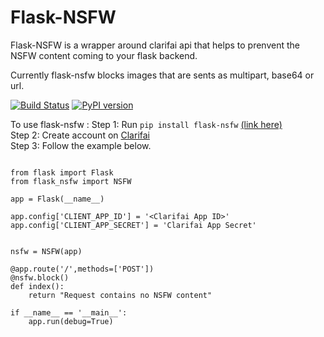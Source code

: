 # Flask-NSFW
Flask-NSFW is a wrapper around clarifai api that helps to prenvent the NSFW content coming to your flask backend.

Currently flask-nsfw blocks images that are sents as multipart, base64 or url.<br/>

[![Build Status](https://travis-ci.org/smitthakkar96/flask-nsfw.svg?branch=master)](https://travis-ci.org/smitthakkar96/flask-nsfw)
[![PyPI version](https://badge.fury.io/py/Flask-NSFW.svg)](https://badge.fury.io/py/Flask-NSFW)

To use flask-nsfw :
Step 1: Run `pip install flask-nsfw` [(link here)](https://pypi.python.org/pypi/Flask-NSFW/1.0) <br/>
Step 2: Create account on [Clarifai](http://developer.clarifai.com) <br/>
Step 3: Follow the example below. <br/>

```

from flask import Flask
from flask_nsfw import NSFW

app = Flask(__name__)

app.config['CLIENT_APP_ID'] = '<Clarifai App ID>'
app.config['CLIENT_APP_SECRET'] = 'Clarifai App Secret'


nsfw = NSFW(app)

@app.route('/',methods=['POST'])
@nsfw.block()
def index():
    return "Request contains no NSFW content"

if __name__ == '__main__':
    app.run(debug=True)
```

